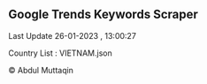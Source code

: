 

## Google Trends Keywords Scraper 
 
Last Update 26-01-2023 , 13:00:27

Country List :
VIETNAM.json



© Abdul Muttaqin 

